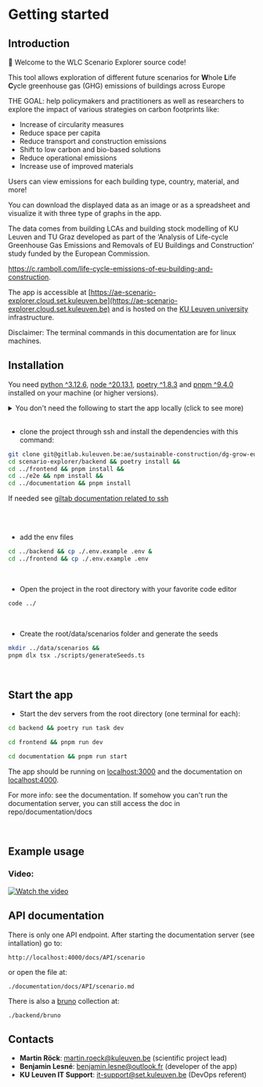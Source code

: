 # Getting started

## Introduction

🚀 Welcome to the WLC Scenario Explorer source code!

This tool allows exploration of different future scenarios for **W**hole **L**ife **C**ycle greenhouse gas (GHG) emissions of buildings across Europe

THE GOAL: help policymakers and practitioners as well as researchers to explore the impact of various strategies on carbon footprints like:

- Increase of circularity measures
- Reduce space per capita
- Reduce transport and construction emissions
- Shift to low carbon and bio-based solutions
- Reduce operational emissions
- Increase use of improved materials

Users can view emissions for each building type, country, material, and more!

You can download the displayed data as an image or as a spreadsheet and visualize it with three type of graphs in the app.

The data comes from building LCAs and building stock modelling of KU Leuven and TU Graz developed as part of the ‘Analysis of Life-cycle Greenhouse Gas Emissions and Removals of EU Buildings and Construction’ study funded by the European Commission.

https://c.ramboll.com/life-cycle-emissions-of-eu-building-and-construction.

The app is accessible at [https://ae-scenario-explorer.cloud.set.kuleuven.be](https://ae-scenario-explorer.cloud.set.kuleuven.be) and is hosted on the [KU Leuven university](https://architectuur.kuleuven.be/architectural-engineering) infrastructure.

Disclaimer: The terminal commands in this documentation are for linux machines.

## Installation

You need [python ^3.12.6](https://www.python.org/downloads/), [node ^20.13.1](https://nodejs.org/en/download/package-manager), [poetry ^1.8.3](https://python-poetry.org/docs/) and [pnpm ^9.4.0](https://pnpm.io/installation#using-other-package-managers) installed on your machine (or higher versions).

<details><summary>You don't need the following to start the app locally (click to see more)</summary>

- docker (required to update the tests snapshots , see more in [Tests end to end section](./Guides/Tests/end-to-end.md))
- pulse secure (required to access non production deployments, see more in [the VPN section](./Guides/How-to-setup-the-VPN.md))
</details>

<br/>

- clone the project through ssh and install the dependencies with this command:

```bash
git clone git@gitlab.kuleuven.be:ae/sustainable-construction/dg-grow-eu-scenariotool/scenario-explorer.git &&
cd scenario-explorer/backend && poetry install &&
cd ../frontend && pnpm install &&
cd ../e2e && npm install &&
cd ../documentation && pnpm install
```

If needed see [giltab documentation related to ssh](https://docs.gitlab.com/ee/user/ssh.html)

<br/>
<br/>

- add the env files

```bash
cd ../backend && cp ./.env.example .env &
cd ../frontend && cp ./.env.example .env
```

<br/>

- Open the project in the root directory with your favorite code editor

```bash
code ../
```

<br/>

- Create the root/data/scenarios folder and generate the seeds

```bash
mkdir ../data/scenarios &&
pnpm dlx tsx ./scripts/generateSeeds.ts
```

<br/>

## Start the app

- Start the dev servers from the root directory (one terminal for each):

```bash
cd backend && poetry run task dev
```

```bash
cd frontend && pnpm run dev
```

```bash
cd documentation && pnpm run start
```

The app should be running on [localhost:3000](http://localhost:3000) and the documentation on [localhost:4000](http://localhost:4000).

For more info: see the documentation.
If somehow you can't run the documentation server, you can still access the doc in repo/documentation/docs

<br/>

## Example usage

### Video:

[![Watch the video](https://img.youtube.com/vi/S7O1V5hLee8/maxresdefault.jpg)](https://www.youtube.com/watch?v=S7O1V5hLee8)

## API documentation

There is only one API endpoint. After starting the documentation server (see intallation) go to:

```url
http://localhost:4000/docs/API/scenario
```

or open the file at:

```
./documentation/docs/API/scenario.md
```

There is also a [bruno](https://www.usebruno.com/) collection at:

```
./backend/bruno
```

## Contacts
- **Martin Röck**: martin.roeck@kuleuven.be (scientific project lead)
- **Benjamin Lesné**: benjamin.lesne@outlook.fr (developer of the app)
- **KU Leuven IT Support**: it-support@set.kuleuven.be (DevOps referent)

